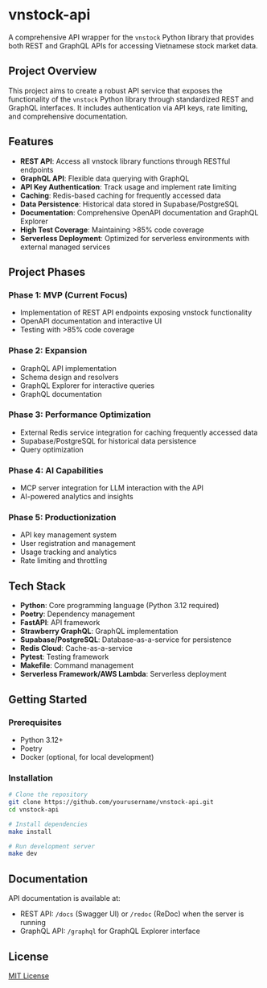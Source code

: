 # vnstock-api

A comprehensive API wrapper for the `vnstock` Python library that provides both REST and GraphQL APIs for accessing Vietnamese stock market data.

## Project Overview

This project aims to create a robust API service that exposes the functionality of the `vnstock` Python library through standardized REST and GraphQL interfaces. It includes authentication via API keys, rate limiting, and comprehensive documentation.

## Features

- **REST API**: Access all vnstock library functions through RESTful endpoints
- **GraphQL API**: Flexible data querying with GraphQL
- **API Key Authentication**: Track usage and implement rate limiting
- **Caching**: Redis-based caching for frequently accessed data
- **Data Persistence**: Historical data stored in Supabase/PostgreSQL
- **Documentation**: Comprehensive OpenAPI documentation and GraphQL Explorer
- **High Test Coverage**: Maintaining >85% code coverage
- **Serverless Deployment**: Optimized for serverless environments with external managed services

## Project Phases

### Phase 1: MVP (Current Focus)

- Implementation of REST API endpoints exposing vnstock functionality
- OpenAPI documentation and interactive UI
- Testing with >85% code coverage

### Phase 2: Expansion

- GraphQL API implementation
- Schema design and resolvers
- GraphQL Explorer for interactive queries
- GraphQL documentation

### Phase 3: Performance Optimization

- External Redis service integration for caching frequently accessed data
- Supabase/PostgreSQL for historical data persistence
- Query optimization

### Phase 4: AI Capabilities

- MCP server integration for LLM interaction with the API
- AI-powered analytics and insights

### Phase 5: Productionization

- API key management system
- User registration and management
- Usage tracking and analytics
- Rate limiting and throttling

## Tech Stack

- **Python**: Core programming language (Python 3.12 required)
- **Poetry**: Dependency management
- **FastAPI**: API framework
- **Strawberry GraphQL**: GraphQL implementation
- **Supabase/PostgreSQL**: Database-as-a-service for persistence
- **Redis Cloud**: Cache-as-a-service
- **Pytest**: Testing framework
- **Makefile**: Command management
- **Serverless Framework/AWS Lambda**: Serverless deployment

## Getting Started

### Prerequisites

- Python 3.12+
- Poetry
- Docker (optional, for local development)

### Installation

```bash
# Clone the repository
git clone https://github.com/yourusername/vnstock-api.git
cd vnstock-api

# Install dependencies
make install

# Run development server
make dev
```

## Documentation

API documentation is available at:

- REST API: `/docs` (Swagger UI) or `/redoc` (ReDoc) when the server is running
- GraphQL API: `/graphql` for GraphQL Explorer interface

## License

[MIT License](LICENSE)

